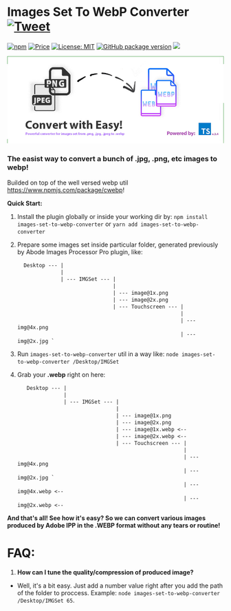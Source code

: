 
# Images Set To WebP Converter [![Tweet](https://img.shields.io/twitter/url/http/shields.io.svg?style=social)](https://twitter.com/intent/tweet?text=See&url=https://github.com/BiosBoy/images-set-to-webp-converter&via=svyat770&hashtags=js,jsx,webp,checker,images-set-to-webp-converter,webp,html,css)


[![npm](https://badgen.net/npm/v/images-set-to-webp-converter)](https://www.npmjs.com/package/images-set-to-webp-converter)  [![Price](https://img.shields.io/badge/price-FREE-purple.svg)](https://github.com/BiosBoy/images-set-to-webp-converter/blob/master/LICENSE)  [![License: MIT](https://img.shields.io/badge/license-MIT-yellow.svg)](https://github.com/BiosBoy/images-set-to-webp-converter/blob/master/LICENSE)  [![GitHub package version](https://img.shields.io/badge/version-1.1.0-green.svg)](https://github.com/BiosBoy/images-set-to-webp-converter)  ![](https://img.badgesize.io/biosboy/images-set-to-webp-converter/master/lib/lib-min.js.svg)

  ![logo_image](https://raw.githubusercontent.com/BiosBoy/images-set-to-webp-converter/master/web-converter_logo.jpg)


### The easist way to convert a bunch of .jpg, .png, etc images to webp!
Builded on top of the well versed webp util https://www.npmjs.com/package/cwebp!


**Quick Start:**

 1. Install the plugin globally or inside your working dir by:
      `npm install images-set-to-webp-converter`
      or
      `yarn add images-set-to-webp-converter`
 2. Prepare some images set inside particular folder, generated previously by Abode Images Processor Pro plugin, like:

          Desktop --- |
                      |
                      | --- IMGSet --- |
                                       |
                                       | --- image@1x.png
                                       | --- image@2x.png
                                       | --- Touchscreen --- |
                                                             |
                                                             | --- img@4x.png
                                                             | --- img@2x.jpg `

3. Run `images-set-to-webp-converter` util in a way like:
     `node images-set-to-webp-converter /Desktop/IMGSet`

4. Grab your **.webp** right on here:

          Desktop --- |
                      |
                      | --- IMGSet --- |
                                       |
                                       | --- image@1x.png
                                       | --- image@2x.png
                                       | --- image@1x.webp <--
                                       | --- image@2x.webp <--
                                       | --- Touchscreen --- |
                                                             |
                                                             | --- img@4x.png
                                                             | --- img@2x.jpg `
                                                             | --- img@4x.webp <--
                                                             | --- img@2x.webp <--

**And that's all! See how it's easy? So we can convert various images produced by Adobe IPP in the .WEBP format without any tears or routine!**

# FAQ:

1. **How can I tune the quality/compression of produced image?**

-   Well, it's a bit easy. Just add a number value right after you add the path of the folder to proccess.
Example: `node images-set-to-webp-converter /Desktop/IMGSet 65`.
